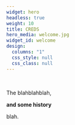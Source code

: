 ```yaml
---
widget: hero
headless: true
weight: 10
title: CREDS
hero_media: welcome.jpg
widget_id: welcome
design:
  columns: "1"
  css_style: null
  css_class: null
---
```

<br>

The blahblahblah, 

**and some history**

blah.